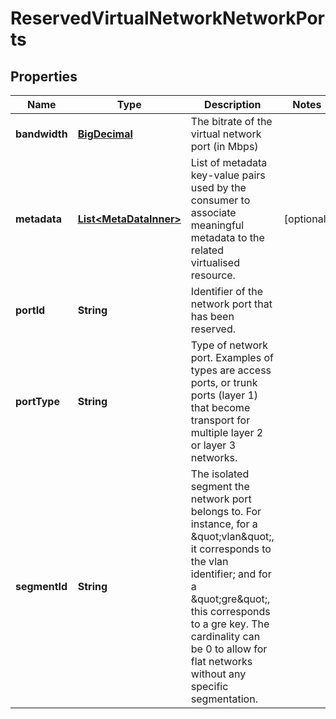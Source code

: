 
# ReservedVirtualNetworkNetworkPorts

## Properties
Name | Type | Description | Notes
------------ | ------------- | ------------- | -------------
**bandwidth** | [**BigDecimal**](BigDecimal.md) | The bitrate of the virtual network port (in Mbps) | 
**metadata** | [**List&lt;MetaDataInner&gt;**](MetaDataInner.md) | List of metadata key-value pairs used by the consumer to associate meaningful metadata to the related virtualised resource. |  [optional]
**portId** | **String** | Identifier of the network port that has been reserved. | 
**portType** | **String** | Type of network port. Examples of types are access ports, or trunk ports (layer 1) that become transport for multiple layer 2 or layer 3 networks. | 
**segmentId** | **String** | The isolated segment the network port belongs to. For instance, for a \&quot;vlan\&quot;, it corresponds to the vlan identifier; and for a \&quot;gre\&quot;, this corresponds to a gre key. The cardinality can be 0 to allow for flat networks without any specific segmentation. | 



